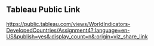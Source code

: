 ## Tableau Public Link
https://public.tableau.com/views/WorldIndicators-DevelopedCountries/Assignment4?:language=en-US&publish=yes&:display_count=n&:origin=viz_share_link
